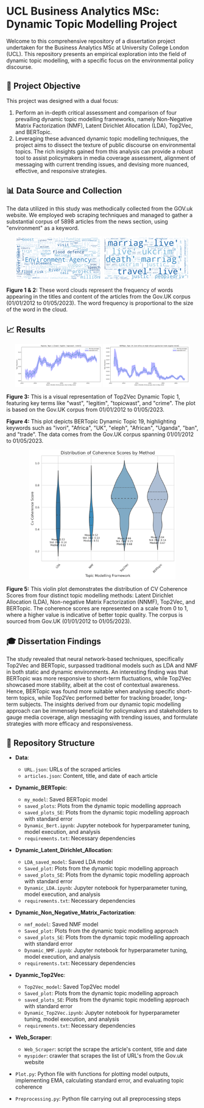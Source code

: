 # UCL Business Analytics MSc: Dynamic Topic Modelling Project 

Welcome to this comprehensive repository of a dissertation project undertaken for the Business Analytics MSc at University College London (UCL). This repository presents an empirical exploration into the field of dynamic topic modelling, with a specific focus on the environmental policy discourse.

## 🎯 Project Objective 

This project was designed with a dual focus:

1. Perform an in-depth critical assessment and comparison of four prevailing dynamic topic modelling frameworks, namely Non-Negative Matrix Factorization (NMF), Latent Dirichlet Allocation (LDA), Top2Vec, and BERTopic.
2. Leveraging these advanced dynamic topic modelling techniques, the project aims to dissect the texture of public discourse on environmental topics. The rich insights gained from this analysis can provide a robust tool to assist policymakers in media coverage assessment, alignment of messaging with current trending issues, and devising more nuanced, effective, and responsive strategies. 

## 📊 Data Source and Collection

The data utilized in this study was methodically collected from the GOV.uk website. We employed web scraping techniques and managed to gather a substantial corpus of 5898 articles from the news section, using "environment" as a keyword.

<p align="center">
  <img src="./Data/Png/plot_Title_cloud.png" width="45%" alt="Word cloud of the Titles"/>
  <img src="./Data/Png/plot_content_cloud.png" width="45%" alt="Word cloud of the content"/> 
</p>

**Figure 1 & 2:** These word clouds represent the frequency of words appearing in the titles and content of the articles from the Gov.UK corpus (01/01/2012 to 01/05/2023). The word frequency is proportional to the size of the word in the cloud.

## 📈 Results

<p align="center">
  <img src="./Data/Png/topic_1_Top2vec_[_wast_, _legitim_, _topicwast_, _crime_]_plot_with_SE.png" width="45%" alt="Top2Vec Dynamic topic 1"/>
  <img src="./Data/Png/topic_19_BERTopic_ivori africa uk eleph african uganda ban trade angolan minist_plot_with_SE (1).png" width="45%" alt="BERTopic Dynamic topic 19"/>
</p>


**Figure 3:** This is a visual representation of Top2Vec Dynamic Topic 1, featuring key terms like "wast", "legitim", "topicwast", and "crime". The plot is based on the Gov.UK corpus from 01/01/2012 to 01/05/2023.

**Figure 4:** This plot depicts BERTopic Dynamic Topic 19, highlighting keywords such as "ivori", "Africa", "UK", "eleph", "African", "Uganda", "ban", and "trade". The data comes from the Gov.UK corpus spanning 01/01/2012 to 01/05/2023.

<div align="center">
    <img src="./Data/Png/coherence_scores.png" width="385" alt="Violin plot of coherence scores">
</div>

**Figure 5:** This violin plot demonstrates the distribution of CV Coherence Scores from four distinct topic modelling methods: Latent Dirichlet Allocation (LDA), Non-negative Matrix Factorization (NNMF), Top2Vec, and BERTopic. The coherence scores are represented on a scale from 0 to 1, where a higher value is indicative of better topic quality. The corpus is sourced from Gov.UK (01/01/2012 to 01/05/2023).

## 🎓 Dissertation Findings 

The study revealed that neural network-based techniques, specifically Top2Vec and BERTopic, surpassed traditional models such as LDA and NMF in both static and dynamic environments. An interesting finding was that BERTopic was more responsive to short-term fluctuations, while Top2Vec showcased more stability, albeit at the cost of contextual awareness. Hence, BERTopic was found more suitable when analysing specific short-term topics, while Top2Vec performed better for tracking broader, long-term subjects. The insights derived from our dynamic topic modelling approach can be immensely beneficial for policymakers and stakeholders to gauge media coverage, align messaging with trending issues, and formulate strategies with more efficacy and responsiveness.

## 📁 Repository Structure

- **Data**: 
  - `URL.json`: URLs of the scraped articles
  - `articles.json`: Content, title, and date of each article
  
- **Dynamic_BERTopic**: 
  - `my_model`: Saved BERTopic model
  - `saved_plots`: Plots from the dynamic topic modelling approach
  - `saved_plots_SE`: Plots from the dynamic topic modelling approach with standard error
  - `Dynamic_Bert.ipynb`: Jupyter notebook for hyperparameter tuning, model execution, and analysis
  - `requirements.txt`: Necessary dependencies
  
- **Dynamic_Latent_Dirichlet_Allocation**: 
  - `LDA_saved_model`: Saved LDA model
  - `Saved_plot`: Plots from the dynamic topic modelling approach
  - `saved_plots_SE`: Plots from the dynamic topic modelling approach with standard error
  - `Dynamic_LDA.ipynb`: Jupyter notebook for hyperparameter tuning, model execution, and analysis
  - `requirements.txt`: Necessary dependencies
  
- **Dynamic_Non_Negative_Matrix_Factorization**: 
  - `nmf_model`: Saved NMF model
  - `Saved_plot`: Plots from the dynamic topic modelling approach
  - `saved_plots_SE`: Plots from the dynamic topic modelling approach with standard error
  - `Dynamic_NMF.ipynb`: Jupyter notebook for hyperparameter tuning, model execution, and analysis
  - `requirements.txt`: Necessary dependencies
  
- **Dyanmic_Top2Vec**: 
  - `Top2Vec_model`: Saved Top2Vec model
  - `Saved_plot`: Plots from the dynamic topic modelling approach
  - `saved_plots_SE`: Plots from the dynamic topic modelling approach with standard error
  - `Dynamic_Top2Vec.ipynb`: Jupyter notebook for hyperparameter tuning, model execution, and analysis
  - `requirements.txt`: Necessary dependencies
- **Web_Scraper**:
  - `Web_Scraper`: script the scrape the article's content, title and date 
  - `myspider`: crawler that scrapes the list of URL's from the Gov.uk website
- `Plot.py`: Python file with functions for plotting model outputs, implementing EMA, calculating standard error, and evaluating topic coherence

- `Preprocessing.py`: Python file carrying out all preprocessing steps
  

